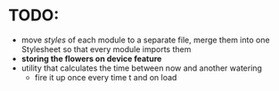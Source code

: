 # TODO:
  - move *styles* of each module to a separate file, merge them into one Stylesheet so that every module imports them
  - **storing the flowers on device feature**
  - utility that calculates the time between now and another watering
    * fire it up once every time t and on load